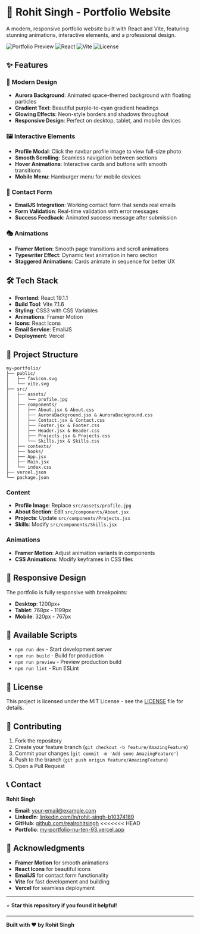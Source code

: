 # 🚀 Rohit Singh - Portfolio Website

A modern, responsive portfolio website built with React and Vite, featuring stunning animations, interactive elements, and a professional design.

![Portfolio Preview](https://img.shields.io/badge/Status-Live-brightgreen) ![React](https://img.shields.io/badge/React-19.1.1-blue) ![Vite](https://img.shields.io/badge/Vite-7.1.6-646CFF) ![License](https://img.shields.io/badge/License-MIT-yellow)

## ✨ Features

### 🎨 **Modern Design**

- **Aurora Background**: Animated space-themed background with floating particles
- **Gradient Text**: Beautiful purple-to-cyan gradient headings
- **Glowing Effects**: Neon-style borders and shadows throughout
- **Responsive Design**: Perfect on desktop, tablet, and mobile devices

### 🖼️ **Interactive Elements**

- **Profile Modal**: Click the navbar profile image to view full-size photo
- **Smooth Scrolling**: Seamless navigation between sections
- **Hover Animations**: Interactive cards and buttons with smooth transitions
- **Mobile Menu**: Hamburger menu for mobile devices

### 📧 **Contact Form**

- **EmailJS Integration**: Working contact form that sends real emails
- **Form Validation**: Real-time validation with error messages
- **Success Feedback**: Animated success message after submission

### 🎭 **Animations**

- **Framer Motion**: Smooth page transitions and scroll animations
- **Typewriter Effect**: Dynamic text animation in hero section
- **Staggered Animations**: Cards animate in sequence for better UX

## 🛠️ Tech Stack

- **Frontend**: React 19.1.1
- **Build Tool**: Vite 7.1.6
- **Styling**: CSS3 with CSS Variables
- **Animations**: Framer Motion
- **Icons**: React Icons
- **Email Service**: EmailJS
- **Deployment**: Vercel

## 📁 Project Structure

```
my-portfolio/
├── public/
│   ├── favicon.svg
│   └── vite.svg
├── src/
│   ├── assets/
│   │   └── profile.jpg
│   ├── components/
│   │   ├── About.jsx & About.css
│   │   ├── AuroraBackground.jsx & AuroraBackground.css
│   │   ├── Contact.jsx & Contact.css
│   │   ├── Footer.jsx & Footer.css
│   │   ├── Header.jsx & Header.css
│   │   ├── Projects.jsx & Projects.css
│   │   └── Skills.jsx & Skills.css
│   ├── contexts/
│   ├── hooks/
│   ├── App.jsx
│   ├── Main.jsx
│   └── index.css
├── vercel.json
└── package.json
```
### Content

- **Profile Image**: Replace `src/assets/profile.jpg`
- **About Section**: Edit `src/components/About.jsx`
- **Projects**: Update `src/components/Projects.jsx`
- **Skills**: Modify `src/components/Skills.jsx`

### Animations

- **Framer Motion**: Adjust animation variants in components
- **CSS Animations**: Modify keyframes in CSS files

## 📱 Responsive Design

The portfolio is fully responsive with breakpoints:

- **Desktop**: 1200px+
- **Tablet**: 768px - 1199px
- **Mobile**: 320px - 767px

## 🔧 Available Scripts

- `npm run dev` - Start development server
- `npm run build` - Build for production
- `npm run preview` - Preview production build
- `npm run lint` - Run ESLint

## 📄 License

This project is licensed under the MIT License - see the [LICENSE](LICENSE) file for details.

## 🤝 Contributing

1. Fork the repository
2. Create your feature branch (`git checkout -b feature/AmazingFeature`)
3. Commit your changes (`git commit -m 'Add some AmazingFeature'`)
4. Push to the branch (`git push origin feature/AmazingFeature`)
5. Open a Pull Request

## 📞 Contact

**Rohit Singh**

- **Email**: [your-email@example.com](mailto:your-email@example.com)
- **LinkedIn**: [linkedin.com/in/rohit-singh-b10374189](https://www.linkedin.com/in/rohit-singh-b10374189/)
- **GitHub**: [github.com/realrohitsingh](https://github.com/realrohitsingh)
<<<<<<< HEAD
- **Portfolio**: [my-portfolio-nu-ten-93.vercel.app](https://my-portfolio-nu-ten-93.vercel.app)
>>>>>>>

## 🙏 Acknowledgments

- **Framer Motion** for smooth animations
- **React Icons** for beautiful icons
- **EmailJS** for contact form functionality
- **Vite** for fast development and building
- **Vercel** for seamless deployment

---

⭐ **Star this repository if you found it helpful!**

---

**Built with ❤️ by Rohit Singh**
